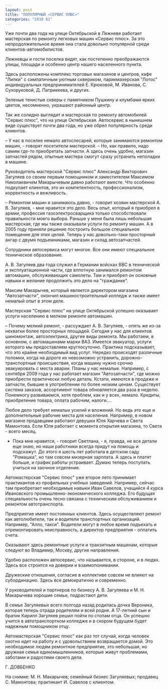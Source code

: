 ```yaml
---
layout: post
title: "ПОПУЛЯРНЫЙ «СЕРВИС ПЛЮС»"
categories: "2010 61"
---
```


Уже почти два года на улице Октябрьской в Лежневе работает мастерская по ремонту легковых машин «Сервис плюс». За это непродолжительное время она стала довольно популярной среди клиентов-автомобилистов.

Лежневцы  и гости поселка видят, как постепенно преображаются улицы, площади и особенно  центр нашего населенного пункта.

Здесь  расположены комплекс торговых магазинов и центров, кафе "Липки" с  симпатичным уютным сквериком, парикмахерская "Лотос" индивидуальных  предпринимателей Е. Крюковой, М. Иванова, С. Сухоруковой, Д. Патрикеева, и  других.

Зеленые тенистые скверы с  памятником Пушкину и клумбами ярких цветов, несомненно, украшают районный  центр.

Так  же солидно выглядит и мастерская по ремонту автомобилей "Сервис  плюс", что на улице Октябрьская. Автосервис в нынешнем виде существует  почти два года, но уже обрел популярность среди клиентов.

– У  нас в поселке немало автослесарей, которые занимаются ремонтом машин, - говорят  посетители мастерской. – Но, как правило, надо самим где-то приобретать  запчасти. А здесь очень удобно, магазин запчастей рядом, опытные мастера смогут  сразу устранить неполадки в машине.

Руководитель  мастерской "Сервис плюс" Александр Викторович Загуляев со своим  первым помощником и заместителем Максимом Николаевичем Макарычевым давно  работают вместе. Что особенно подкупает клиентов, это их компетентность,  профессионализм, корректность и вежливость.

–  Ремонтом машин я занимаюсь давно, - говорит хозяин мастерской А. В. Загуляев, -  мне нравится это дело. Весь опыт, который я приобрел в армии, профессия газоэлектросварщика  только способствовали правильности моего выбора. Раньше у меня была лишь  небольшая мастерская, где мы также оказывали услуги по ремонту машин. А в 2005  году приняли решение построить большое специальное помещение для этих целей.  Теперь у нас довольно-таки просторный ангар с двумя подъемниками, магазин и  склад автозапчастей.

Сотрудники  автосервиса могут многое. Все они имеют специальное техническое образование.

А.  В. Загуляев два года служил в Германии войсках ВВС в технической и  эксплуатационной части, где вплотную занимался ремонтом автомашин,  обслуживающих самолеты. Там и приобрел он основные навыки и желание продолжить  это дело на "гражданке".

Максим  Макарычев, который является директором магазина "Автозапчасти", окончил  машиностроительный колледж и также имеет немалый опыт в этом деле.

Мастерская  "Сервис плюс" на улице Октябрьской успешно оказывает услуги населению  в мелком ремонте автомашин.

–  Почему мелкий ремонт, - рассуждает А. В. Загуляев, - опять же из-за нехватки  более просторных площадей. Сегодня у нас для клиентов шиномонтаж,  автоэлектрика, другие виды ремонта. Мы работаем, в основном, с автомашинами  марки ВАЗ. Имеется эвакуатор, услуги которого мы предоставляем круглосуточно.  Практика подсказывает, что это крайне необходимый вид услуг. Нередко происходят  различные поломки, когда на дороге их невозможно устранить,  дорожно-транспортные происшествия, когда машину нужно срочно эвакуировать с  места аварии. Планы у нас немалые. Например, с сентября 2009 года у нас  работает магазин "Автозапчасти", где можно приобрести практически  любую деталь. Кстати, имеются в продаже и запчасти, бывшие в употреблении по  более низким ценам. Существует система заказов, ассортимент товара обновляется  два раза в неделю. Понемногу развиваемся, хотя проблем, как и у всех, немало.  Кредиты, приобретение товара, оплата рабочим, налоги….

Любое  дело требует немалых усилий и вложений. Но ведь это еще и дополнительные рабочие  места для населения. Например, в новом магазине продавцами работают девушки Юля  Харчева и Света Мамонтова. Если Юля работает с момента открытия магазина, то  Света - всего месяц.

-  Пока мне нравится, - говорит Светлана, - я, правда, не все детали еще знаю, но  наши работники всегда придут на помощь и подскажут. До этого я шесть лет  работала в детском саду "Ромашка", но там совсем мизерная зарплата. А  здесь и платят больше, и график работы устраивает. Думаю теперь поступать  учиться на заочное отделение.

Автомастерская  "Сервис плюс" уже второе лето принимает практикантов из профильных  учебных заведений. Например, сейчас там приобретает необходимые навыки Иван  Савелов, учащийся 4 курса Ивановского промышленно-экономического колледжа. Его  будущая специальность очень тесно связана с техническим обслуживанием и  ремонтом автотранспорта.

Предприятие  имеет постоянных клиентов. Здесь осуществляют ремонт как автолюбители, так и водители  транспортных организаций. Например, "Алло, такси". Водители могут в  любое время подъехать и отремонтировать неисправность, а директор предприятия -  оплатить счета.

Оказывают  здесь ремонтные услуги и транзитным машинам, которые следуют во Владимир,  Москву, другие направления.

Удобно  расположен автосервис, что называется, в стороне, и в людях. Здесь все строится  на доверии и взаимопонимании.

Дружеские  отношения, согласие в коллективе совсем не влияют на субординацию. Здесь все  демократично и современно.

У  руководителей и партнеров по бизнесу А. В. Загуляева и М. Н. Макарычева хорошие  семьи, подрастают дети.

В  семье Загуляевых всего полгода назад родилась дочка Вероника, которая теперь  отрада родителям и всей родне. А 17-летний сын и братик Кирилл Загуляев решил  пойти по стопам отца. Он успешно учится в автотранспортном колледже и в скором  будущем будет надежным помощником отцу.

Автомастерская  "Сервис плюс" как раз тот случай, когда человек охотно идет на работу  и с удовольствием возвращается домой. Это необходимое людям ремонтное  предприятие, это небольшая, но дружная семья единомышленников, которые живут  проблемами, заботами и радостями своего дела.

Г.  ДОВБЕНКО

На  снимке: М. Н. Макарычев; семейный бизнес Загуляевых; продавец С. Мамонтова; практикант  И. Савелов с клиентом.


